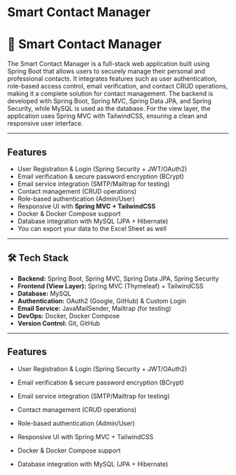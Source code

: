 ﻿#                            Smart Contact Manager

# 📒 Smart Contact Manager  

The Smart Contact Manager is a full-stack web application built using Spring Boot that allows users to securely manage their personal and professional contacts. It integrates features such as user authentication, role-based access control, email verification, and contact CRUD operations, making it a complete solution for contact management. The backend is developed with Spring Boot, Spring MVC, Spring Data JPA, and Spring Security, while MySQL is used as the database. For the view layer, the application uses Spring MVC with TailwindCSS, ensuring a clean and responsive user interface.

---

##  Features
- User Registration & Login (Spring Security + JWT/OAuth2)  
- Email verification & secure password encryption (BCrypt)  
- Email service integration (SMTP/Mailtrap for testing)  
- Contact management (CRUD operations)  
- Role-based authentication (Admin/User)  
- Responsive UI with **Spring MVC + TailwindCSS**  
- Docker & Docker Compose support  
- Database integration with MySQL (JPA + Hibernate)
- You can export your data to the Excel Sheet as well

---

## 🛠 Tech Stack
- **Backend:** Spring Boot, Spring MVC, Spring Data JPA, Spring Security  
- **Frontend (View Layer):** Spring MVC (Thymeleaf) + TailwindCSS  
- **Database:** MySQL  
- **Authentication:** OAuth2 (Google, GitHub) & Custom Login  
- **Email Service:** JavaMailSender, Mailtrap (for testing)  
- **DevOps:** Docker, Docker Compose  
- **Version Control:** Git, GitHub  

---

## Features

- User Registration & Login (Spring Security + JWT/OAuth2)

- Email verification & secure password encryption (BCrypt)

- Email service integration (SMTP/Mailtrap for testing)

- Contact management (CRUD operations)

- Role-based authentication (Admin/User)

- Responsive UI with Spring MVC + TailwindCSS

- Docker & Docker Compose support

- Database integration with MySQL (JPA + Hibernate)


